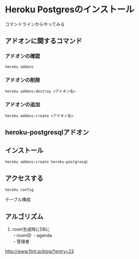# Heroku Postgresのインストール

コマンドラインからやってみる

## アドオンに関するコマンド

###  アドオンの確認

``` heroku addons ```

###   アドオンの削除

``` heroku addons:destroy <アドオン名> ```

###  アドオンの追加

``` heroku addons:create <アドオン名> ```

##  heroku-postgresqlアドオン

## インストール

``` heroku addons:create heroku-postgresql ```

## アクセスする

``` heroku config ```


テーブル構成



## アルゴリズム
1. room生成時にDBに  
  ・roomID
  ・agenda  
  ・管理者


http://www.flint.jp/blog/?entry=23